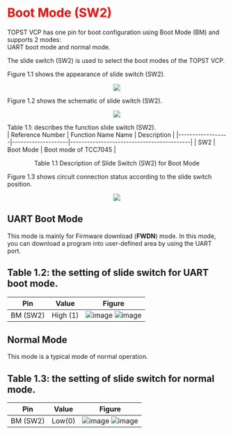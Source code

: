 <h1 style="color:red">
  Boot Mode (SW2)
</h1>


TOPST VCP has one pin for boot configuration using Boot Mode (BM) and supports 2 modes:  
UART boot mode and normal mode.

The slide switch (SW2) is used to select the boot modes of the TOPST VCP.



Figure 1.1 shows the appearance of slide switch (SW2).

<p align="center"><img src="https://github.com/Topst-Dev/Documentation/assets/161264431/e26dd2fc-66ff-40d9-ba98-e5590616b00d"></p>


Figure 1.2 shows the schematic of slide switch (SW2).

<p align="center"><img src="https://github.com/Topst-Dev/Documentation/assets/161264431/8a457adc-4d55-4472-bee0-834ac9e5a1a8"></p>

Table 1.1: describes the function slide switch (SW2).    
| Reference Number | Function Name Name | Description                               |
|------------------|--------------------|-------------------------------------------|
|       SW2        |      Boot Mode     |  Boot mode of TCC7045                     |  
<div align="center">Table 1.1 Description of Slide Switch (SW2) for Boot Mode</div>  

  

Figure 1.3 shows circuit connection status according to the slide switch position.
<p align="center"><img src="https://github.com/Topst-Dev/Documentation/assets/161264431/61949a2f-b2cd-4934-8759-2719dc0052a9"></p>


## UART Boot Mode
This mode is mainly for Firmware download (**FWDN**) mode.
In this mode, you can download a program into user-defined area by using the UART port.


## Table 1.2: the setting of slide switch for UART boot mode.
| Pin | Value | Figure                               |
|-----|-------|-------------------------------------|
| BM (SW2) | High (1) |  ![image](https://github.com/Topst-Dev/Documentation/assets/161264431/e5df491e-1776-4b1f-9e91-1c2dd5e61025)    ![image](https://github.com/Topst-Dev/Documentation/assets/161264431/a66a2c96-fcb8-4f06-b0ca-6ec863292b8b)        |



## Normal Mode
This mode is a typical mode of normal operation.


## Table 1.3: the setting of slide switch for normal mode.
| Pin | Value | Figure                               |
|-----|-------|-------------------------------------|
| BM (SW2) | Low(0) |  ![image](https://github.com/Topst-Dev/Documentation/assets/161264431/e22dedaf-ba40-4d03-8490-60fe2bd6ba5d)     ![image](https://github.com/Topst-Dev/Documentation/assets/161264431/2f871000-ab0c-4f81-bfdb-31fc05373906)      |
